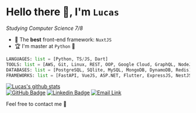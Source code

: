 # Hello there 👋, I'm **`Lucas`**  

_Studying Computer Science 7/8_  

- 📑 The **best** front-end framework: `NuxtJS`  
- 🏆 I'm master at `Python` 🐍
  
```py
LANGUAGES: list = [Python, TS/JS, Dart]
TOOLS: list = [AWS, Git, Linux, REST, OOP, Google Cloud, GraphQL, NodeJS]
DATABASES: list = [PostgreSQL, SQlite, MySQL, MongoDB, DynamoDB, Redis]
FRAMEWORKS: list = [FastAPI, VueJS, ASP.NET, Flutter, ExpressJS, NestJS]
```
[![Lucas's github stats](https://github-readme-stats.vercel.app/api?username=lsglucas&count_private=true&show_icons=true&theme=dark)](https://github.com/lsglucas?tab=repositories)  
[![GitHub Badge](https://img.shields.io/github/followers/lsglucas?color=%23f5f5f5&label=Followers&logo=github&style=plastic)](https://github.com/lsglucas)
[![Linkedin Badge](https://img.shields.io/badge/Linkedin-=?logo=linkedin&style=plastic&color=grey)](https://www.linkedin.com/in/lsglucas/)
[![Email Link](https://img.shields.io/badge/Email-150+d=?logo=ProtonMail&style=plastic&color=grey&logoColor=%23f5f5f5)](mailto:lsglucas@pm.me)  
<!-- [![Medium Badge](https://img.shields.io/badge/Medium-150+=?logo=ProtonMail&style=plastic&color=grey&logoColor=%23f5f5f5)](https://www.linkedin.com/in/lsglucas/)   -->
Feel free to contact me 🤝  
<!-- [![Top Langs](https://github-readme-stats.vercel.app/api/top-langs/?username=lsglucas&layout=compact&theme=dark)](https://github.com/lsglucas/github-readme-stats)   -->

